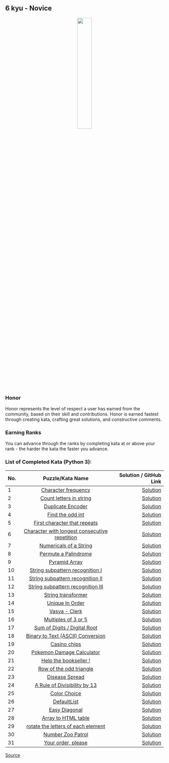## 6 kyu - Novice

<div align="center"> 
<img width="30%" height="30%" src="https://github.com/ikostan/codewars/blob/master/img/copy-rank-kyu.png" hspace="10">
</div>

### Honor

Honor represents the level of respect a user has earned from the community, based on their skill and contributions. Honor is earned fastest through creating kata, crafting great solutions, and constructive comments.

### Earning Ranks

You can advance through the ranks by completing kata at or above your rank - the harder the kata the faster you advance.

### List of Completed Kata (Python 3):

| No. | Puzzle/Kata Name                                                                                                   | Solution / GitHub Link                                                                             |
|-----|:------------------------------------------------------------------------------------------------------------------:|---------------------------------------------------------------------------------------------------:|
|1    |[Character frequency](https://www.codewars.com/kata/53e895e28f9e66a56900011a/train/python)                          |[Solution](https://github.com/ikostan/codewars/tree/master/kyu_6/character_frequency)               |
|2    |[Count letters in string](https://www.codewars.com/kata/5808ff71c7cfa1c6aa00006d/train/python)                      |[Solution](https://github.com/ikostan/codewars/tree/master/kyu_6/count_letters_in_string)           |
|3    |[Duplicate Encoder](https://www.codewars.com/kata/54b42f9314d9229fd6000d9c/train/python)                            |[Solution](https://github.com/ikostan/codewars/tree/master/kyu_6/duplicate_encoder)                 |
|4    |[Find the odd int](https://www.codewars.com/kata/54da5a58ea159efa38000836/train/python)                             |[Solution](https://github.com/ikostan/codewars/tree/master/kyu_6/find_the_odd_int)                  |
|5    |[First character that repeats](https://www.codewars.com/kata/54f9f4d7c41722304e000bbb/train/python)                 |[Solution](https://github.com/ikostan/codewars/tree/master/kyu_6/first_character_that_repeats)      |
|6    |[Character with longest consecutive repetition](https://www.codewars.com/kata/586d6cefbcc21eed7a001155/train/python)|[Solution](https://github.com/ikostan/codewars/tree/master/kyu_6/longest_repetition)                |
|7    |[Numericals of a String](https://www.codewars.com/kata/5b4070144d7d8bbfe7000001/train/python)                       |[Solution](https://github.com/ikostan/codewars/tree/master/kyu_6/numericals_of_string)              |
|8    |[Permute a Palindrome](https://www.codewars.com/kata/58ae6ae22c3aaafc58000079/train/python)                         |[Solution](https://github.com/ikostan/codewars/tree/master/kyu_6/permute_a_palindrome)              |
|9    |[Pyramid Array](https://www.codewars.com/kata/515f51d438015969f7000013/train/python)                                |[Solution](https://github.com/ikostan/codewars/tree/master/kyu_6/pyramid_array)                     |
|10   |[String subpattern recognition I](https://www.codewars.com/kata/5a49f074b3bfa89b4c00002b/train/python)              |[Solution](https://github.com/ikostan/codewars/tree/master/kyu_6/string_subpattern_recognition_1)   |
|11   |[String subpattern recognition II](https://www.codewars.com/kata/5a4a391ad8e145cdee0000c4/train/python)             |[Solution](https://github.com/ikostan/codewars/tree/master/kyu_6/string_subpattern_recognition_2)   |
|12   |[String subpattern recognition III](https://www.codewars.com/kata/5a4a2973d8e14586c700000a/train/python)            |[Solution](https://github.com/ikostan/codewars/tree/master/kyu_6/string_subpattern_recognition_3)   |
|13   |[String transformer](https://www.codewars.com/kata/5878520d52628a092f0002d0/train/python)                           |[Solution](https://github.com/ikostan/codewars/tree/master/kyu_6/string_transformer)                |
|14   |[Unique In Order](https://www.codewars.com/kata/54e6533c92449cc251001667/train/python)                              |[Solution](https://github.com/ikostan/codewars/tree/master/kyu_6/unique_in_order)                   |
|15   |[Vasya - Clerk](https://www.codewars.com/kata/555615a77ebc7c2c8a0000b8/train/python)                                |[Solution](https://github.com/ikostan/codewars/tree/master/kyu_6/vasya_clerk)                       |
|16   |[Multiples of 3 or 5](https://www.codewars.com/kata/514b92a657cdc65150000006/train/python)                          |[Solution](https://github.com/ikostan/codewars/tree/master/kyu_6/multiples_of_3_or_5)               |
|17   |[Sum of Digits / Digital Root](https://www.codewars.com/kata/541c8630095125aba6000c00/train/python)                 |[Solution](https://github.com/ikostan/codewars/tree/master/kyu_6/sum_of_digits_digital_root)        |
|18   |[Binary to Text (ASCII) Conversion](https://www.codewars.com/kata/5583d268479559400d000064/train/python)            |[Solution](https://github.com/ikostan/codewars/tree/master/kyu_6/binary_to_text_ascii_conversion)   |
|19   |[Casino chips](https://www.codewars.com/kata/5e0b72d2d772160011133654/train/python)                                 |[Solution](https://github.com/ikostan/codewars/tree/master/kyu_6/casino_chips)                      |
|20   |[Pokemon Damage Calculator](https://www.codewars.com/kata/536e9a7973130a06eb000e9f/train/python)                    |[Solution](https://github.com/ikostan/codewars/tree/master/kyu_6/pokemon_damage_calculator)         |
|21   |[Help the bookseller !](https://www.codewars.com/kata/54dc6f5a224c26032800005c/train/python)                        |[Solution](https://github.com/ikostan/codewars/tree/master/kyu_6/help_the_bookseller)               |
|22   |[Row of the odd triangle](https://www.codewars.com/kata/5d5a7525207a674b71aa25b5/train/python)                      |[Solution](https://github.com/ikostan/codewars/tree/master/kyu_6/row_of_the_odd_triangle)           |
|23   |[Disease Spread](https://www.codewars.com/kata/566543703c72200f0b0000c9)                                            |[Solution](https://github.com/ikostan/codewars/tree/master/kyu_6/disease_spread)                    |
|24   |[A Rule of Divisibility by 13](https://www.codewars.com/kata/564057bc348c7200bd0000ff/train/python)                 |[Solution](https://github.com/ikostan/codewars/tree/master/kyu_6/a_rule_of_divisibility_by_13)      |
|25   |[Color Choice](https://www.codewars.com/kata/55be10de92aad5ef28000023/train/python)                                 |[Solution](https://github.com/ikostan/codewars/tree/master/kyu_6/color_choice)                      |
|26   |[DefaultList](https://www.codewars.com/kata/5e882048999e6c0023412908/train/python)                                  |[Solution](https://github.com/ikostan/codewars/tree/master/kyu_6/default_list)                      |
|27   |[Easy Diagonal](https://www.codewars.com/kata/559b8e46fa060b2c6a0000bf/train/python)                                |[Solution](https://github.com/ikostan/codewars/tree/master/kyu_6/easy_diagonal)                     |
|28   |[Array to HTML table](https://www.codewars.com/kata/5e7e4b7cd889f7001728fd4a/train/python)                          |[Solution](https://github.com/ikostan/codewars/tree/master/kyu_6/array_to_html_table)               |
|29   |[rotate the letters of each element](https://www.codewars.com/kata/5e98712b7de14f0026ef1cc1/train/python)           |[Solution](https://github.com/ikostan/codewars/tree/master/kyu_6/rotate_the_letters_of_each_element)|
|30   |[Number Zoo Patrol](https://www.codewars.com/kata/5276c18121e20900c0000235/train/python)                            |[Solution](https://github.com/ikostan/codewars/tree/master/kyu_6/number_zoo_patrol)                 |
|31   |[Your order, please](https://www.codewars.com/kata/55c45be3b2079eccff00010f)                                        |[Solution](https://github.com/ikostan/codewars/tree/master/kyu_6/your_order_please)                 |

[Source](https://www.codewars.com/about)
